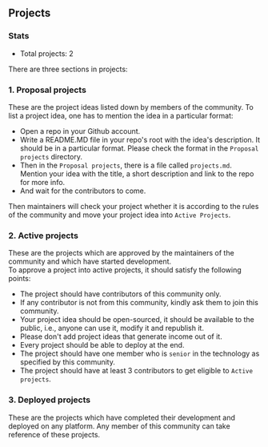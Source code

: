 ## Projects

### Stats

- Total projects: 2

There are three sections in projects:

### 1. Proposal projects

These are the project ideas listed down by members of the community.
To list a project idea, one has to mention the idea in a particular format:

- Open a repo in your Github account.
- Write a README.MD file in your repo's root with the idea's description. It should be in a particular format. Please check the format in the `Proposal projects` directory.
- Then in the `Proposal projects`, there is a file called `projects.md`. Mention your idea with the title, a short description and link to the repo for more info.
- And wait for the contributors to come.

Then maintainers will check your project whether it is according to the rules of the community and move your project idea into `Active Projects`.

### 2. Active projects

These are the projects which are approved by the maintainers of the community and which have started development.  
 To approve a project into active projects, it should satisfy the following points:

- The project should have contributors of this community only.
- If any contributor is not from this community, kindly ask them to join this community.
- Your project idea should be open-sourced, it should be available to the public, i.e., anyone can use it, modify it and republish it.
- Please don't add project ideas that generate income out of it.
- Every project should be able to deploy at the end.
- The project should have one member who is `senior` in the technology as specified by this community.
- The project should have at least 3 contributors to get eligible to `Active projects`.

### 3. Deployed projects

These are the projects which have completed their development and deployed on any platform. Any member of this community can take reference of these projects.
